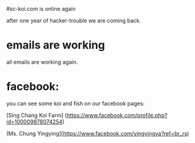 #sc-koi.com is online again

after one year of hacker-trouble we are coming back.


# emails are working

all emails are working again. 


# facebook:

you can see some koi and fish on our facebook pages:

[Sing Chang Koi Farm]
(https://www.facebook.com/profile.php?id=100009878074254)

(Ms. Chung Yingying][https://www.facebook.com/yingyingya?ref=br_rs)

